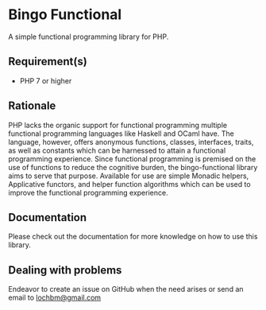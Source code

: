 # Bingo Functional

A simple functional programming library for PHP.

## Requirement(s)

- PHP 7 or higher

## Rationale

PHP lacks the organic support for functional programming multiple functional programming languages like Haskell and OCaml have. The language, however, offers anonymous functions, classes, interfaces, traits, as well as constants which can be harnessed to attain a functional programming experience. Since functional programming is premised on the use of functions to reduce the cognitive burden, the bingo-functional library aims to serve that purpose. Available for use are simple Monadic helpers, Applicative functors, and helper function algorithms which can be used to improve the functional programming experience.

## Documentation

Please check out the documentation for more knowledge on how to use this library.

## Dealing with problems

Endeavor to create an issue on GitHub when the need arises or send an email to lochbm@gmail.com
